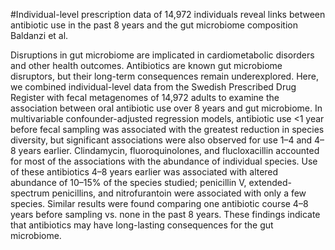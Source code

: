 #Individual-level prescription data of 14,972 individuals reveal links between antibiotic use in the past 8 years and the gut microbiome composition
Baldanzi et al.

Disruptions in gut microbiome are implicated in cardiometabolic disorders and other health outcomes. Antibiotics are known gut microbiome disruptors, but their long-term consequences remain underexplored. Here, we combined individual-level data from the Swedish Prescribed Drug Register with fecal metagenomes of 14,972 adults to examine the association between oral antibiotic use over 8 years and gut microbiome. In multivariable confounder-adjusted regression models, antibiotic use <1 year before fecal sampling was associated with the greatest reduction in species diversity, but significant associations were also observed for use 1–4 and 4–8 years earlier. Clindamycin, fluoroquinolones, and flucloxacillin accounted for most of the associations with the abundance of individual species. Use of these antibiotics 4–8 years earlier was associated with altered abundance of 10–15% of the species studied; penicillin V, extended-spectrum penicillins, and nitrofurantoin were associated with only a few species. Similar results were found comparing one antibiotic course 4–8 years before sampling vs. none in the past 8 years. These findings indicate that antibiotics may have long-lasting consequences for the gut microbiome.
